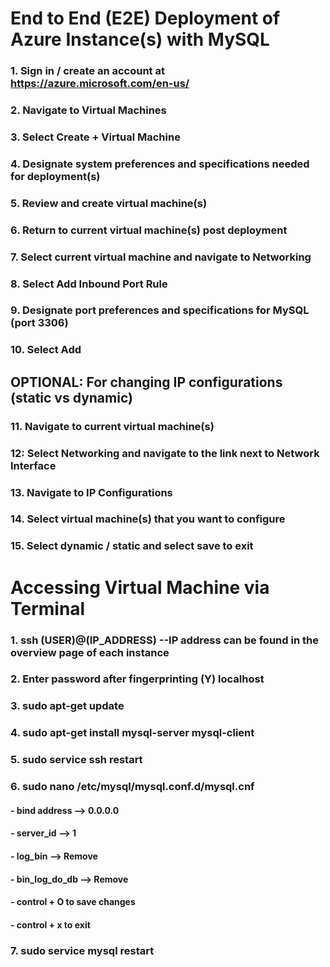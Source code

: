 # End to End (E2E) Deployment of Azure Instance(s) with MySQL
### 1. Sign in / create an account at https://azure.microsoft.com/en-us/
### 2. Navigate to Virtual Machines 
### 3. Select Create + Virtual Machine 
### 4. Designate system preferences and specifications needed for deployment(s)
### 5. Review and create virtual machine(s)
### 6. Return to current virtual machine(s) post deployment
### 7. Select current virtual machine and navigate to Networking
### 8. Select Add Inbound Port Rule 
### 9. Designate port preferences and specifications for MySQL (port 3306)
### 10. Select Add
## OPTIONAL: For changing IP configurations (static vs dynamic)
### 11. Navigate to current virtual machine(s) 
### 12: Select Networking and navigate to the link next to Network Interface 
### 13. Navigate to IP Configurations 
### 14. Select virtual machine(s) that you want to configure 
### 15. Select dynamic / static and select save to exit 


# Accessing Virtual Machine via Terminal 
### 1. ssh (USER)@(IP_ADDRESS) --IP address can be found in the overview page of each instance 
### 2. Enter password after fingerprinting (Y) localhost 
### 3. sudo apt-get update
### 4. sudo apt-get install mysql-server mysql-client 
### 5. sudo service ssh restart  
### 6. sudo nano /etc/mysql/mysql.conf.d/mysql.cnf
#### - bind address --> 0.0.0.0
#### - server_id --> 1 
#### - log_bin --> Remove # 
#### - bin_log_do_db --> Remove # 
#### - control + O to save changes 
#### - control + x to exit 
### 7. sudo service mysql restart 

